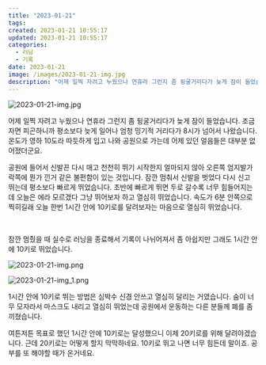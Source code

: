 ```yaml
---
title: "2023-01-21"
tags:
created: 2023-01-21 10:55:17
updated: 2023-01-21 10:55:17
categories:
  - 러닝
  - 기록
date: 2023-01-21
image: /images/2023-01-21-img.jpg
description: "어제 일찍 자려고 누웠으나 연휴라 그런지 좀 뒹굴거리다가 늦게 잠이 들었습니다. 조금 자면 피곤하니까 평소보다 늦게 일어나 엄청 밍기적 거리다가 8시가 넘어서 나왔습니다. 온도가 영하 10도라 따듯하게 입고 나와 공원으로 가는데 어제 있던 얼음들은 대부분 없어졌더군요. 공원에 들어서 신"
---
```


![2023-01-21-img.jpg](/images/2023-01-21-img.jpg)
 
 

어제 일찍 자려고 누웠으나 연휴라 그런지 좀 뒹굴거리다가 늦게 잠이 들었습니다. 조금 자면 피곤하니까 평소보다 늦게 일어나 엄청 밍기적 거리다가 8시가 넘어서 나왔습니다. 온도가 영하 10도라 따듯하게 입고 나와 공원으로 가는데 어제 있던 얼음들은 대부분 없어졌더군요.

공원에 들어서 신발끈 다시 매고 천천히 뛰기 시작한지 얼마되지 않아 오른쪽 엄지발가락쪽에 뭔가 낀거 같은 불편함이 있는 것입니다. 잠깐 멈춰서 신발을 벗었다 다시 신고 뛰는데 평소보다 빠르게 뛰었습니다. 초반에 빠르게 뛰면 두로 갈수록 너무 힘들어지는데 오늘은 에라 모르겠다 그냥 뛰어보자 하고 열심히 뛰었습니다. 속도가 6분 안쪽으로 찍히길래 오늘 한번 1시간 안에 10키로를 달려보자는 마음으로 열심히 뛰었습니다.

 

잠깐 멈췄을 때 실수로 러닝을 종료해서 기록이 나뉘어져서 좀 아쉽지만 그래도 1시간 안에 10키로 뛰었습니다.

 
 ![2023-01-21-img.png](/images/2023-01-21-img.png)
 
 

 
 ![2023-01-21-img_1.png](/images/2023-01-21-img_1.png)
 
 

1시간 안에 10키로 뛰는 방법은 심박수 신경 안쓰고 열심히 달리는 거였습니다. 숨이 너무 모자라서 마스크도 내리고 열심히 뛰었는데 공원에서 운동하는 다른 분들께 폐를 좀 끼쳤습니다.

여튼저튼 목표로 했던 1시간 안에 10키로는 달성했으니 이제 20키로를 위해 달려야겠습니다. 근데 20키로는 어떻게 할지 막막하네요. 10키로 뛰고 나면 너무 힘든데 말이죠. 공부를 또 해야할 때가 온거네요.
